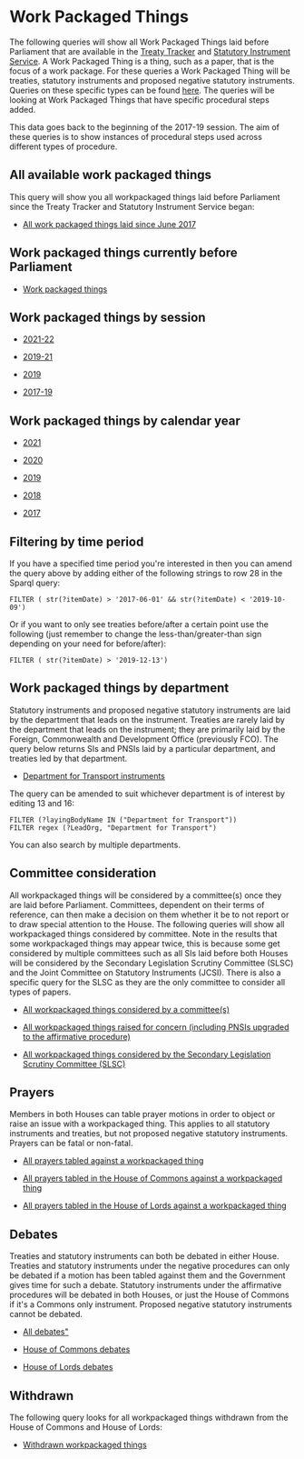 # Work Packaged Things

The following queries will show all Work Packaged Things laid before Parliament that are available in the [Treaty Tracker](https://treaties.parliament.uk) and [Statutory Instrument Service](https://statutoryinstruments.parliament.uk/). A Work Packaged Thing is a thing, such as a paper, that is the focus of a work package. For these queries a Work Packaged Thing will be treaties, statutory instruments and proposed negative statutory instruments. Queries on these specific types can be found [here](https://ukparliament.github.io/ontologies/procedure/meta/queries/). The queries will be looking at Work Packaged Things that have specific procedural steps added.

This data goes back to the beginning of the 2017-19 session. The aim of these queries is to show instances of procedural steps used across different types of procedure.


## All available work packaged things

This query will show you all workpackaged things laid before Parliament since the Treaty Tracker and Statutory Instrument Service began:

* <a href="https://api.parliament.uk/s/7d7b3541">All work packaged things laid since June 2017</a>

## Work packaged things currently before Parliament

* [Work packaged things](https://api.parliament.uk/s/76f8e5d8)  

## Work packaged things by session

* <a href="https://api.parliament.uk/s/abccdcc6">2021-22</a>

* <a href="https://api.parliament.uk/s/5c070687">2019-21</a>

* <a href="https://api.parliament.uk/s/f98085b7">2019</a>

* <a href="https://api.parliament.uk/s/d3a5bb97">2017-19</a>

## Work packaged things by calendar year

* <a href="https://api.parliament.uk/s/ad134b42">2021</a>

* <a href="https://api.parliament.uk/s/db5dbc71">2020</a>

* <a href="https://api.parliament.uk/s/a9672915">2019</a>

* <a href="https://api.parliament.uk/s/cdac2245">2018</a>

* <a href="https://api.parliament.uk/s/cafa3196">2017</a>

## Filtering by time period

If you have a specified time period you're interested in then you can amend the query above by adding either of the following strings to row 28 in the Sparql query:

    FILTER ( str(?itemDate) > '2017-06-01' && str(?itemDate) < '2019-10-09') 

Or if you want to only see treaties before/after a certain point use the following (just remember to change the less-than/greater-than sign depending on your need for before/after):

    FILTER ( str(?itemDate) > '2019-12-13')

## Work packaged things by department

Statutory instruments and proposed negative statutory instruments are laid by the department that leads on the instrument. Treaties are rarely laid by the department that leads on the instrument; they are primarily laid by the Foreign, Commonwealth and Development Office (previously FCO). The query below returns SIs and PNSIs laid by a particular department, and treaties led by that department. 

* <a href="https://api.parliament.uk/s/6e92a812">Department for Transport instruments</a>

The query can be amended to suit whichever department is of interest by editing 13 and 16:

	FILTER (?layingBodyName IN ("Department for Transport"))
    FILTER regex (?LeadOrg, "Department for Transport")
	
You can also search by multiple departments.

## Committee consideration

All workpackaged things will be considered by a committee(s) once they are laid before Parliament. Committees, dependent on their terms of reference, can then make a decision on them whether it be to not report or to draw special attention to the House. The following queries will show all workpackaged things considered by committee. Note in the results that some workpackaged things may appear twice, this is because some get considered by multiple committees such as all SIs laid before both Houses will be considered by the Secondary Legislation Scrutiny Committee (SLSC) and the Joint Committee on Statutory Instruments (JCSI). There is also a specific query for the SLSC as they are the only committee to consider all types of papers. 

* <a href="https://api.parliament.uk/s/8c4d67fb">All workpackaged things considered by a committee(s)</a>

* <a href="https://api.parliament.uk/s/d5095d04">All workpackaged things raised for concern (including PNSIs upgraded to the affirmative procedure)</a>

* <a href="https://api.parliament.uk/s/f488a6b4">All workpackaged things considered by the Secondary Legislation Scrutiny Committee (SLSC)</a>

## Prayers

Members in both Houses can table prayer motions in order to object or raise an issue with a workpackaged thing. This applies to all statutory instruments and treaties, but not proposed negative statutory instruments. Prayers can be fatal or non-fatal. 

* <a href="hhttps://api.parliament.uk/s/a740607f">All prayers tabled against a workpackaged thing</a>

* <a href="https://api.parliament.uk/s/ab61f0a1">All prayers tabled in the House of Commons against a workpackaged thing</a>

* <a href="https://api.parliament.uk/s/79baffb5">All prayers tabled in the House of Lords against a workpackaged thing</a>

## Debates 

Treaties and statutory instruments can both be debated in either House. Treaties and statutory instruments under the negative procedures can only be debated if a motion has been tabled against them and the Government gives time for such a debate. Statutory instruments under the affirmative procedures will be debated in both Houses, or just the House of Commons if it's a Commons only instrument. Proposed negative statutory instruments cannot be debated. 

* <a href="https://api.parliament.uk/s/1d9eb003">All debates"</a>

* <a href="https://api.parliament.uk/s/f747dc4c">House of Commons debates</a>

* <a href="https://api.parliament.uk/s/d9f8981c">House of Lords debates</a>


## Withdrawn 

The following query looks for all workpackaged things withdrawn from the House of Commons and House of Lords:

* <a href="https://api.parliament.uk/s/f2cbf563">Withdrawn workpackaged things</a>
